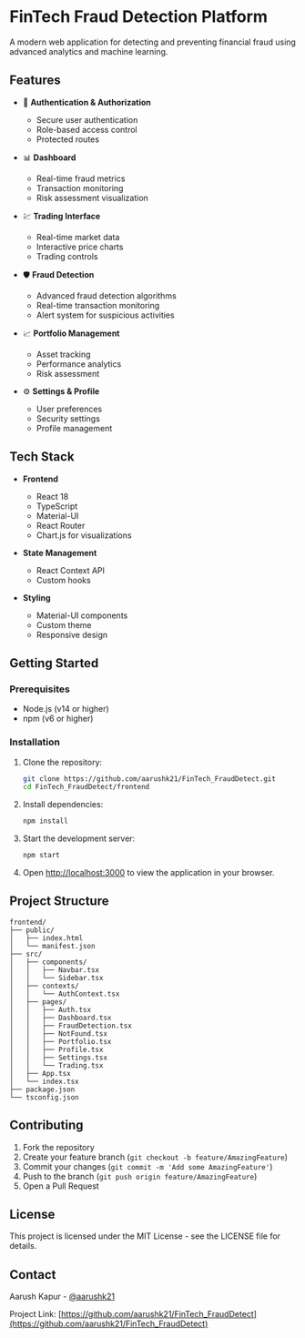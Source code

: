 # FinTech Fraud Detection Platform

A modern web application for detecting and preventing financial fraud using advanced analytics and machine learning.

## Features

- 🔐 **Authentication & Authorization**
  - Secure user authentication
  - Role-based access control
  - Protected routes

- 📊 **Dashboard**
  - Real-time fraud metrics
  - Transaction monitoring
  - Risk assessment visualization

- 💹 **Trading Interface**
  - Real-time market data
  - Interactive price charts
  - Trading controls

- 🛡️ **Fraud Detection**
  - Advanced fraud detection algorithms
  - Real-time transaction monitoring
  - Alert system for suspicious activities

- 📈 **Portfolio Management**
  - Asset tracking
  - Performance analytics
  - Risk assessment

- ⚙️ **Settings & Profile**
  - User preferences
  - Security settings
  - Profile management

## Tech Stack

- **Frontend**
  - React 18
  - TypeScript
  - Material-UI
  - React Router
  - Chart.js for visualizations

- **State Management**
  - React Context API
  - Custom hooks

- **Styling**
  - Material-UI components
  - Custom theme
  - Responsive design

## Getting Started

### Prerequisites

- Node.js (v14 or higher)
- npm (v6 or higher)

### Installation

1. Clone the repository:
   ```bash
   git clone https://github.com/aarushk21/FinTech_FraudDetect.git
   cd FinTech_FraudDetect/frontend
   ```

2. Install dependencies:
   ```bash
   npm install
   ```

3. Start the development server:
   ```bash
   npm start
   ```

4. Open [http://localhost:3000](http://localhost:3000) to view the application in your browser.

## Project Structure

```
frontend/
├── public/
│   ├── index.html
│   └── manifest.json
├── src/
│   ├── components/
│   │   ├── Navbar.tsx
│   │   └── Sidebar.tsx
│   ├── contexts/
│   │   └── AuthContext.tsx
│   ├── pages/
│   │   ├── Auth.tsx
│   │   ├── Dashboard.tsx
│   │   ├── FraudDetection.tsx
│   │   ├── NotFound.tsx
│   │   ├── Portfolio.tsx
│   │   ├── Profile.tsx
│   │   ├── Settings.tsx
│   │   └── Trading.tsx
│   ├── App.tsx
│   └── index.tsx
├── package.json
└── tsconfig.json
```

## Contributing

1. Fork the repository
2. Create your feature branch (`git checkout -b feature/AmazingFeature`)
3. Commit your changes (`git commit -m 'Add some AmazingFeature'`)
4. Push to the branch (`git push origin feature/AmazingFeature`)
5. Open a Pull Request

## License

This project is licensed under the MIT License - see the LICENSE file for details.

## Contact

Aarush Kapur - [@aarushk21](https://github.com/aarushk21)

Project Link: [https://github.com/aarushk21/FinTech_FraudDetect](https://github.com/aarushk21/FinTech_FraudDetect) 